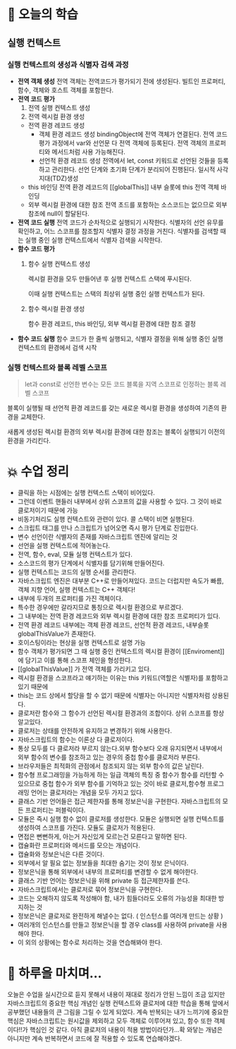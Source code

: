 # 📖 오늘의 학습

## 실행 컨텍스트

### 실행 컨텍스트의 생성과 식별자 검색 과정

- **전역 객체 생성**
  전역 객체는 전역코드가 평가되기 전에 생성된다.
  빌트인 프로퍼티, 함수, 객체와 호스트 객체를 포함한다.
- **전역 코드 평가**
  1. 전역 실행 컨텍스트 생성
  2. 전역 렉시컬 환경 생성
  - 전역 환경 레코드 생성
    - 객체 환경 레코드 생성
      bindingObject에 전역 객체가 연결된다.
      전역 코드 평가 과정에서 var와 선언문 다 전역 객체에 등록된다.
      전역 객체의 프로퍼티와 메서드처럼 사용 가능해진다.
    - 선언적 환경 레코드 생성
      전역에서 let, const 키워드로 선언된 것들을 등록하고 관리한다.
      선언 단계와 초기화 단계가 분리되어 진행된다. 일시적 사각지대(TDZ)생성
  - this 바인딩
    전역 환경 레코드의 [[globalThis]] 내부 슬롯에 this 전역 객체 바인딩
  - 외부 렉시컬 환경에 대한 참조
    전역 초드를 포함하는 소스코드는 없으므로 외부 참조에 null이 할달된다.
- **전역 코드 실행**
  전역 코드가 순차적으로 실행되기 시작한다.
  식별자의 선언 유무를 확인하고, 어느 스코프를 참조할지 식별자 결정 과정을 거친다.
  식별자를 검색할 때는 실행 중인 실행 컨텍스트에서 식별자 검색을 시작한다.
- **함수 코드 평가**
  1. 함수 실행 컨텍스트 생성

     렉시컬 환경을 모두 만들어낸 후 실행 컨텍스트 스택에 푸시된다.

     이때 실행 컨텍스트는 스택의 최상위 실행 중인 실행 컨텍스트가 된다.

  2. 함수 렉시컬 환경 생성

     함수 환경 레코드, this 바인딩, 외부 렉시컬 환경에 대한 참조 결정
- **함수 코드 실행**
  함수 코드가 한 줄씩 실행되고, 식별자 결정을 위해 실행 중인 실행 컨텍스트의 환경에서 검색 시작

### 실행 컨텍스트와 블록 레벨 스코프

> let과 const로 선언한 변수는 모든 코드 블록을 지역 스코프로 인정하는 블록 레벨 스코프

블록이 실행될 때 선언적 환경 레코드를 갖는 새로운 렉시컬 환경을 생성하여 기존의 환경을 교체한다.

새롭게 생성된 렉시컬 환경의 외부 렉시컬 환경에 대한 참조는 블록이 실행되기 이전의 환경을 가리킨다.

# 💥 수업 정리

- 클릭을 하는 시점에는 실행 컨텍스트 스택이 비어있다.
- 그런데 이벤트 핸들러 내부에서 상위 스코프의 값을 사용할 수 있다. 그 것이 바로 클로저이기 때문에 가능
- 비동기처리도 실행 컨텍스트와 관련이 있다. 콜 스택이 비면 실행된다.
- 스크립트 태그를 만나 스크립트가 넘어오면 즉시 평가 단계로 진입한다.
- 변수 선언이란 식별자의 존재를 자바스크립트 엔진에 알리는 것
- 선언을 실행 컨텍스트에 적어놓는다.
- 전역, 함수, eval, 모듈 실행 컨텍스트가 있다.
- 소스코드의 평가 단계에서 식별자를 담기위해 만들어진다.
- 실행 컨텍스트는 코드의 실행 순서를 관리한다.
- 자바스크립트 엔진은 대부분 C++로 만들어져있다. 코드는 더럽지만 속도가 빠름, 객체 지향 언어, 실행 컨텍스트는 C++ 객체다!
- 내부에 두개의 프로퍼티를 가진 객체이다.
- 특수한 경우에만 갈라지므로 통칭으로 렉시컬 환경으로 부르겠다.
- 그 내부에는 전역 환경 레코드와 외부 렉시컬 환경에 대한 참조 프로퍼티가 있다.
- 전역 환경 레코드 내부에는 객체 환경 레코드, 선언적 환경 레코드, 내부슬롯 globalThisValue가 존재한다.
- 호이스팅이라는 현상을 실행 컨텍스트로 설명 가능
- 함수 객체가 평가되면 그 때 실행 중인 컨텍스트의 렉시컬 환경이 [[Enviroment]]에 담기고 이를 통해 스코프 체인을 형성한다.
- [[globalThisValue]] 가 전역 객체를 가리키고 있다.
- 렉시컬 환경을 스코프라고 얘기하는 이유는 this 키워드(역할은 식별자)를 포함하고 있기 때문에
- this는 코드 상에서 할당을 할 수 없기 때문에 식별자는 아니지만 식별자처럼 상용된다.
- 클로저란 함수와 그 함수가 선언된 렉시컬 환경과의 조합이다. 상위 스코프를 항상 알고있다.
- 클로저는 상태를 안전하게 유지하고 변경하기 위해 사용한다.
- 자바스크립트의 함수는 이론상 다 클로저이다.
- 통상 모두를 다 클로저라 부르지 않는다.외부 함수보다 오래 유지되면서 내부에서 외부 함수의 변수를 참조하고 있는 경우의 중첩 함수를 클로저라 부른다.
- 브라우저들은 최적화의 관점에서 참조되지 않는 외부 함수의 값은 날린다.
- 함수형 프로그래밍을 가능하게 하는 일급 객체의 특징 중 함수가 함수를 리턴할 수 있으므로 중첩 함수가 외부 함수를 기억하고 있는 것이 바로 클로저,함수형 프로그래밍 언어는 클로저라는 개념을 모두 가지고 있다.
- 클래스 기반 언어들은 접근 제한자를 통해 정보은닉을 구현한다. 자바스크립트의 모든 프로퍼티는 퍼블릭이다.
- 모듈은 즉시 실행 함수 없이 클로저를 생성한다. 모듈은 실행되면 실행 컨텍스트를 생성하여 스코프를 가진다. 모듈도 클로저가 적용된다.
- 면접은 뻔뻔하게, 아는거 자신있게 모르는건 모른다고 말하면 된다.
- 캡슐화란 프로퍼티와 메서드를 모으는 개념이다.
- 캡슐화와 정보은닉은 다른 것이다.
- 외부에서 알 필요 없는 정보들을 최대한 숨기는 것이 정보 은닉이다.
- 정보은닉을 통해 외부에서 내부의 프로퍼티를 변경할 수 없게 해야한다.
- 클래스 기반 언어는 정보은닉을 위해 private 등 접근제한자를 쓴다.
- 자바스크립트에서는 클로저로 묶어 정보은닉을 구현한다.
- 코드는 오해하지 않도록 작성해야 함, 내가 힘들더라도 오류의 가능성을 최대한 방지하는 것
- 정보은닉은 클로저로 완전하게 해낼수는 없다. ( 인스턴스를 여러개 만드는 상황 )
- 여러개의 인스턴스를 만들고 정보은닉을 할 경우 class를 사용하여 private을 사용해야 한다.
- 이 외의 상황에는 함수로 처리하는 것을 연습해봐야 한다.

# 🤯 하루을 마치며…

오늘은 수업을 실시간으로 듣지 못해서 내용이 재대로 정리가 안된 느낌이 조금 있지만 자바스크립트의 중요한 핵심 개념인 실행 컨텍스트와 클로저에 대한 학습을 통해 앞에서 공부했던 내용들의 큰 그림을 그릴 수 있게 되었다. 계속 반복되는 내가 느끼기에 중요한 핵심은 자바스크립트는 원시값을 제외하고 모두 객체로 이루어져 있고, 함수 또한 객체이다!!가 핵심인 것 같다. 아직 클로저의 내용이 적용 방법이라던가…확 와닿는 개념은 아니지만 계속 반복하면서 코드에 잘 적용할 수 있도록 연습해야겠다.
